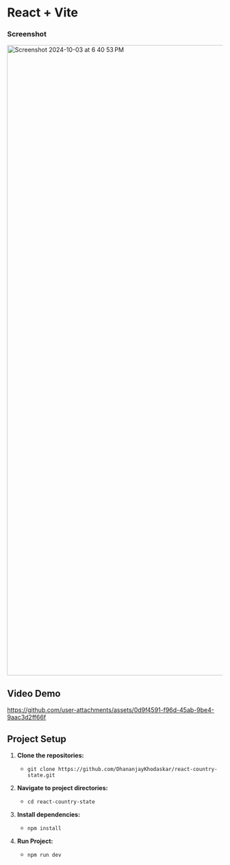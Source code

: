# React + Vite
     
### Screenshot

<img width="1470" alt="Screenshot 2024-10-03 at 6 40 53 PM" src="https://github.com/user-attachments/assets/d6dca619-2f91-4b6d-822f-8a2ded182657">

## Video Demo

https://github.com/user-attachments/assets/0d9f4591-f96d-45ab-9be4-9aac3d2ff66f

## Project Setup

1. **Clone the repositories:**
   - `git clone https://github.com/DhananjayKhodaskar/react-country-state.git`

2. **Navigate to project directories:**
   - `cd react-country-state`

3. **Install dependencies:**
   - `npm install`
     
4. **Run Project:**
   - `npm run dev`





